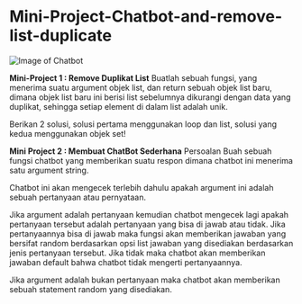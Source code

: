 # Mini-Project-Chatbot-and-remove-list-duplicate

![Image of Chatbot](https://miro.medium.com/max/3780/1*RD1s9xBIvd_ycJUnX12Tyw@2x.png)


**Mini-Project 1 : Remove Duplikat List**
Buatlah sebuah fungsi, yang menerima suatu argument objek list, dan return sebuah objek list baru, dimana objek list baru ini berisi list sebelumnya dikurangi dengan data yang duplikat, sehingga setiap element di dalam list adalah unik.

Berikan 2 solusi, solusi pertama menggunakan loop dan list, solusi yang kedua menggunakan objek set!


**Mini Project 2 : Membuat ChatBot Sederhana**
Persoalan
Buah sebuah fungsi chatbot yang memberikan suatu respon dimana chatbot ini menerima satu argument string.

Chatbot ini akan mengecek terlebih dahulu apakah argument ini adalah sebuah pertanyaan atau pernyataan.

Jika argument adalah pertanyaan kemudian chatbot mengecek lagi apakah pertanyaan tersebut adalah pertanyaan yang bisa di jawab atau tidak. Jika pertanyaannya bisa di jawab maka fungsi akan memberikan jawaban yang bersifat random berdasarkan opsi list jawaban yang disediakan berdasarkan jenis pertanyaan tersebut. Jika tidak maka chatbot akan memberikan jawaban default bahwa chatbot tidak mengerti pertanyaannya.

Jika argument adalah bukan pertanyaan maka chatbot akan memberikan sebuah statement random yang disediakan.
